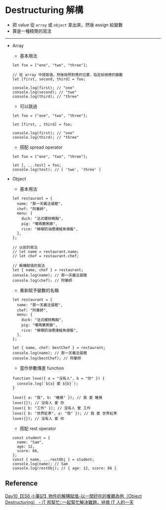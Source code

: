 # Destructuring 解構

- 把 value 從 `array` 或 `object` 拿出來，然後 assign 給變數
- 算是一種精簡的寫法

---

- Array

  - 基本用法

  ```tsx
  let foo = ["one", "two", "three"];

  // 從 array 中提取值，然後按照對應的位置，指定給相應的變數
  let [first, second, third] = foo;

  console.log(first); // "one"
  console.log(second); // "two"
  console.log(third); // "three"
  ```

  - 可以跳過

  ```tsx
  let foo = ["one", "two", "three"];

  let [first, , third] = foo;

  console.log(first); // "one"
  console.log(third); // "three"
  ```

  - 搭配 spread operator

  ```tsx
  let foo = ["one", "two", "three"];

  let [, ...test] = foo;
  console.log(test); // [ 'two', 'three' ]
  ```

- Object

  - 基本用法

  ```tsx
  let restaurant = {
    name: "那一天義法餐館",
    chef: "阿華師",
    menu: {
      duck: "法式櫻桃鴨胸",
      pig: "噶瑪蘭黑豚",
      rice: "檸檬奶油煙燻鮭魚燉飯",
    },
  };

  // 以前的寫法
  // let name = restaurant.name;
  // let chef = restaurant.chef;

  // 解構賦值的寫法
  let { name, chef } = restaurant;
  console.log(name); // 那一天義法餐館
  console.log(chef); // 阿華師
  ```

  - 重新賦予變數的名稱

  ```tsx
  let restaurant = {
    name: "那一天義法餐館",
    chef: "阿華師",
    menu: {
      duck: "法式櫻桃鴨胸",
      pig: "噶瑪蘭黑豚",
      rice: "檸檬奶油煙燻鮭魚燉飯",
    },
  };

  let { name, chef: bestChef } = restaurant;
  console.log(name); // 那一天義法餐館
  console.log(bestChef); // 阿華師
  ```

  - 當作參數傳進 function

  ```tsx
  function love({ a = "沒有人", b = "你" }) {
    console.log(`${a} 愛 ${b}`);
  }

  love({ a: "我", b: "睡覺" }); // 我 愛 睡覺
  love({}); // 沒有人 愛 你
  love({ b: "工作" }); // 沒有人 愛 工作
  love({ b: "世界紅茶", a: "我" }); // 我 愛 世界紅茶
  love({}); // 沒有人 愛 你
  ```

  - 搭配 rest operator

  ```tsx
  const student = {
    name: "Sam",
    age: 12,
    score: 66,
  };
  const { name, ...restObj } = student;
  console.log(name); // Sam
  console.log(restObj); // { age: 12, score: 66 }
  ```

## Reference

[Day10【ES6 小筆記】物件的解構賦值-以一間好吃的餐廳為例（Object Destructuring） - iT 邦幫忙::一起幫忙解決難題，拯救 IT 人的一天](https://ithelp.ithome.com.tw/articles/10214721)
